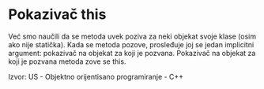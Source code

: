 # Pokazivač this

Već smo naučili da se metoda uvek poziva za neki objekat svoje klase (osim ako nije statička). Kada se metoda pozove, prosleđuje joj se jedan implicitni argument: pokazivač na objekat za koji je pozvana. Pokazivač na objekat za koji je pozvana metoda zove se this.

Izvor: US - Objektno orijentisano programiranje - C++
